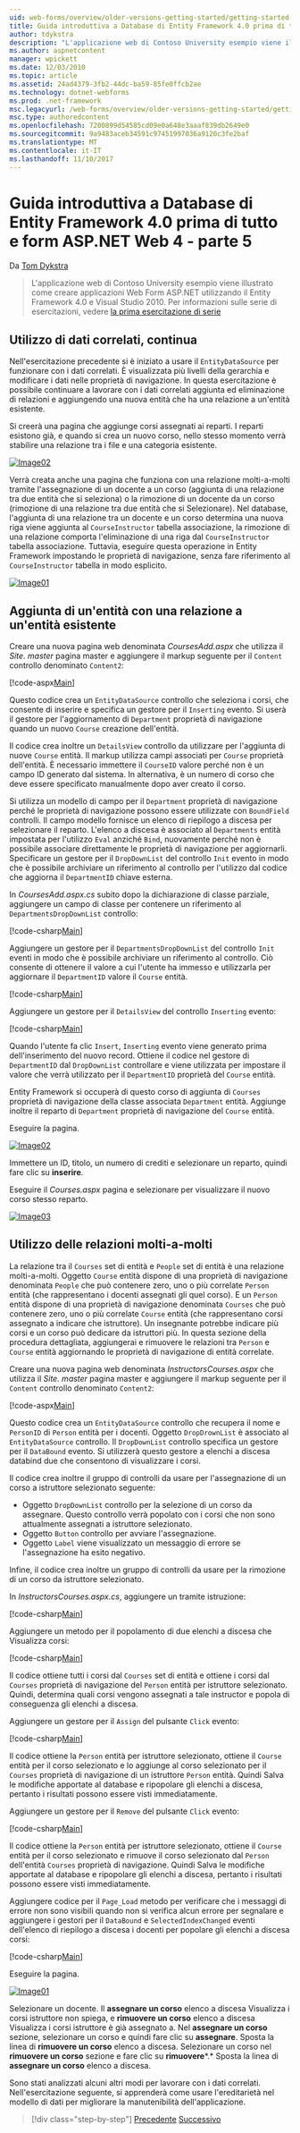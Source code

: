 ```yaml
---
uid: web-forms/overview/older-versions-getting-started/getting-started-with-ef/the-entity-framework-and-aspnet-getting-started-part-5
title: Guida introduttiva a Database di Entity Framework 4.0 prima di tutto e ASP.NET 4 di Web Form - parte 5 | Documenti Microsoft
author: tdykstra
description: "L'applicazione web di Contoso University esempio viene illustrato come creare applicazioni Web Form ASP.NET tramite Entity Framework. È l'applicazione di esempio..."
ms.author: aspnetcontent
manager: wpickett
ms.date: 12/03/2010
ms.topic: article
ms.assetid: 24ad4379-3fb2-44dc-ba59-85fe0ffcb2ae
ms.technology: dotnet-webforms
ms.prod: .net-framework
msc.legacyurl: /web-forms/overview/older-versions-getting-started/getting-started-with-ef/the-entity-framework-and-aspnet-getting-started-part-5
msc.type: authoredcontent
ms.openlocfilehash: 7200899d54585cd09e0a648e3aaaf839db2649e0
ms.sourcegitcommit: 9a9483aceb34591c97451997036a9120c3fe2baf
ms.translationtype: MT
ms.contentlocale: it-IT
ms.lasthandoff: 11/10/2017
---
```

<a name="getting-started-with-entity-framework-40-database-first-and-aspnet-4-web-forms---part-5"></a>Guida introduttiva a Database di Entity Framework 4.0 prima di tutto e form ASP.NET Web 4 - parte 5
====================
Da [Tom Dykstra](https://github.com/tdykstra)

> L'applicazione web di Contoso University esempio viene illustrato come creare applicazioni Web Form ASP.NET utilizzando il Entity Framework 4.0 e Visual Studio 2010. Per informazioni sulle serie di esercitazioni, vedere [la prima esercitazione di serie](the-entity-framework-and-aspnet-getting-started-part-1.md)


## <a name="working-with-related-data-continued"></a>Utilizzo di dati correlati, continua

Nell'esercitazione precedente si è iniziato a usare il `EntityDataSource` per funzionare con i dati correlati. È visualizzata più livelli della gerarchia e modificare i dati nelle proprietà di navigazione. In questa esercitazione è possibile continuare a lavorare con i dati correlati aggiunta ed eliminazione di relazioni e aggiungendo una nuova entità che ha una relazione a un'entità esistente.

Si creerà una pagina che aggiunge corsi assegnati ai reparti. I reparti esistono già, e quando si crea un nuovo corso, nello stesso momento verrà stabilire una relazione tra i file e una categoria esistente.

[![Image02](the-entity-framework-and-aspnet-getting-started-part-5/_static/image2.png)](the-entity-framework-and-aspnet-getting-started-part-5/_static/image1.png)

Verrà creata anche una pagina che funziona con una relazione molti-a-molti tramite l'assegnazione di un docente a un corso (aggiunta di una relazione tra due entità che si seleziona) o la rimozione di un docente da un corso (rimozione di una relazione tra due entità che si Selezionare). Nel database, l'aggiunta di una relazione tra un docente e un corso determina una nuova riga viene aggiunta al `CourseInstructor` tabella associazione, la rimozione di una relazione comporta l'eliminazione di una riga dal `CourseInstructor` tabella associazione. Tuttavia, eseguire questa operazione in Entity Framework impostando le proprietà di navigazione, senza fare riferimento al `CourseInstructor` tabella in modo esplicito.

[![Image01](the-entity-framework-and-aspnet-getting-started-part-5/_static/image4.png)](the-entity-framework-and-aspnet-getting-started-part-5/_static/image3.png)

## <a name="adding-an-entity-with-a-relationship-to-an-existing-entity"></a>Aggiunta di un'entità con una relazione a un'entità esistente

Creare una nuova pagina web denominata *CoursesAdd.aspx* che utilizza il *Site. master* pagina master e aggiungere il markup seguente per il `Content` controllo denominato `Content2`:

[!code-aspx[Main](the-entity-framework-and-aspnet-getting-started-part-5/samples/sample1.aspx)]

Questo codice crea un `EntityDataSource` controllo che seleziona i corsi, che consente di inserire e specifica un gestore per il `Inserting` evento. Si userà il gestore per l'aggiornamento di `Department` proprietà di navigazione quando un nuovo `Course` creazione dell'entità.

Il codice crea inoltre un `DetailsView` controllo da utilizzare per l'aggiunta di nuove `Course` entità. Il markup utilizza campi associati per `Course` proprietà dell'entità. È necessario immettere il `CourseID` valore perché non è un campo ID generato dal sistema. In alternativa, è un numero di corso che deve essere specificato manualmente dopo aver creato il corso.

Si utilizza un modello di campo per il `Department` proprietà di navigazione perché le proprietà di navigazione possono essere utilizzate con `BoundField` controlli. Il campo modello fornisce un elenco di riepilogo a discesa per selezionare il reparto. L'elenco a discesa è associato al `Departments` entità impostata per l'utilizzo `Eval` anziché `Bind`, nuovamente perché non è possibile associare direttamente le proprietà di navigazione per aggiornarli. Specificare un gestore per il `DropDownList` del controllo `Init` evento in modo che è possibile archiviare un riferimento al controllo per l'utilizzo dal codice che aggiorna il `DepartmentID` chiave esterna.

In *CoursesAdd.aspx.cs* subito dopo la dichiarazione di classe parziale, aggiungere un campo di classe per contenere un riferimento al `DepartmentsDropDownList` controllo:

[!code-csharp[Main](the-entity-framework-and-aspnet-getting-started-part-5/samples/sample2.cs)]

Aggiungere un gestore per il `DepartmentsDropDownList` del controllo `Init` eventi in modo che è possibile archiviare un riferimento al controllo. Ciò consente di ottenere il valore a cui l'utente ha immesso e utilizzarla per aggiornare il `DepartmentID` valore il `Course` entità.

[!code-csharp[Main](the-entity-framework-and-aspnet-getting-started-part-5/samples/sample3.cs)]

Aggiungere un gestore per il `DetailsView` del controllo `Inserting` evento:

[!code-csharp[Main](the-entity-framework-and-aspnet-getting-started-part-5/samples/sample4.cs)]

Quando l'utente fa clic `Insert`, `Inserting` evento viene generato prima dell'inserimento del nuovo record. Ottiene il codice nel gestore di `DepartmentID` dal `DropDownList` controllare e viene utilizzata per impostare il valore che verrà utilizzato per il `DepartmentID` proprietà del `Course` entità.

Entity Framework si occuperà di questo corso di aggiunta di `Courses` proprietà di navigazione della classe associata `Department` entità. Aggiunge inoltre il reparto di `Department` proprietà di navigazione del `Course` entità.

Eseguire la pagina.

[![Image02](the-entity-framework-and-aspnet-getting-started-part-5/_static/image6.png)](the-entity-framework-and-aspnet-getting-started-part-5/_static/image5.png)

Immettere un ID, titolo, un numero di crediti e selezionare un reparto, quindi fare clic su **inserire**.

Eseguire il *Courses.aspx* pagina e selezionare per visualizzare il nuovo corso stesso reparto.

[![Image03](the-entity-framework-and-aspnet-getting-started-part-5/_static/image8.png)](the-entity-framework-and-aspnet-getting-started-part-5/_static/image7.png)

## <a name="working-with-many-to-many-relationships"></a>Utilizzo delle relazioni molti-a-molti

La relazione tra il `Courses` set di entità e `People` set di entità è una relazione molti-a-molti. Oggetto `Course` entità dispone di una proprietà di navigazione denominata `People` che può contenere zero, uno o più correlate `Person` entità (che rappresentano i docenti assegnati gli quel corso). E un `Person` entità dispone di una proprietà di navigazione denominata `Courses` che può contenere zero, uno o più correlate `Course` entità (che rappresentano corsi assegnato a indicare che istruttore). Un insegnante potrebbe indicare più corsi e un corso può dedicare da istruttori più. In questa sezione della procedura dettagliata, aggiungerai e rimuovere le relazioni tra `Person` e `Course` entità aggiornando le proprietà di navigazione di entità correlate.

Creare una nuova pagina web denominata *InstructorsCourses.aspx* che utilizza il *Site. master* pagina master e aggiungere il markup seguente per il `Content` controllo denominato `Content2`:

[!code-aspx[Main](the-entity-framework-and-aspnet-getting-started-part-5/samples/sample5.aspx)]

Questo codice crea un `EntityDataSource` controllo che recupera il nome e `PersonID` di `Person` entità per i docenti. Oggetto `DropDrownList` è associato al `EntityDataSource` controllo. Il `DropDownList` controllo specifica un gestore per il `DataBound` evento. Si utilizzerà questo gestore a elenchi a discesa databind due che consentono di visualizzare i corsi.

Il codice crea inoltre il gruppo di controlli da usare per l'assegnazione di un corso a istruttore selezionato seguente:

- Oggetto `DropDownList` controllo per la selezione di un corso da assegnare. Questo controllo verrà popolato con i corsi che non sono attualmente assegnati a istruttore selezionato.
- Oggetto `Button` controllo per avviare l'assegnazione.
- Oggetto `Label` viene visualizzato un messaggio di errore se l'assegnazione ha esito negativo.

Infine, il codice crea inoltre un gruppo di controlli da usare per la rimozione di un corso da istruttore selezionato.

In *InstructorsCourses.aspx.cs*, aggiungere un tramite istruzione:

[!code-csharp[Main](the-entity-framework-and-aspnet-getting-started-part-5/samples/sample6.cs)]

Aggiungere un metodo per il popolamento di due elenchi a discesa che Visualizza corsi:

[!code-csharp[Main](the-entity-framework-and-aspnet-getting-started-part-5/samples/sample7.cs)]

Il codice ottiene tutti i corsi dal `Courses` set di entità e ottiene i corsi dal `Courses` proprietà di navigazione del `Person` entità per istruttore selezionato. Quindi, determina quali corsi vengono assegnati a tale instructor e popola di conseguenza gli elenchi a discesa.

Aggiungere un gestore per il `Assign` del pulsante `Click` evento:

[!code-csharp[Main](the-entity-framework-and-aspnet-getting-started-part-5/samples/sample8.cs)]

Il codice ottiene la `Person` entità per istruttore selezionato, ottiene il `Course` entità per il corso selezionato e lo aggiunge al corso selezionato per il `Courses` proprietà di navigazione di un istruttore `Person` entità. Quindi Salva le modifiche apportate al database e ripopolare gli elenchi a discesa, pertanto i risultati possono essere visti immediatamente.

Aggiungere un gestore per il `Remove` del pulsante `Click` evento:

[!code-csharp[Main](the-entity-framework-and-aspnet-getting-started-part-5/samples/sample9.cs)]

Il codice ottiene la `Person` entità per istruttore selezionato, ottiene il `Course` entità per il corso selezionato e rimuove il corso selezionato dal `Person` dell'entità `Courses` proprietà di navigazione. Quindi Salva le modifiche apportate al database e ripopolare gli elenchi a discesa, pertanto i risultati possono essere visti immediatamente.

Aggiungere codice per il `Page_Load` metodo per verificare che i messaggi di errore non sono visibili quando non si verifica alcun errore per segnalare e aggiungere i gestori per il `DataBound` e `SelectedIndexChanged` eventi dell'elenco di riepilogo a discesa i docenti per popolare gli elenchi a discesa corsi:

[!code-csharp[Main](the-entity-framework-and-aspnet-getting-started-part-5/samples/sample10.cs)]

Eseguire la pagina.

[![Image01](the-entity-framework-and-aspnet-getting-started-part-5/_static/image10.png)](the-entity-framework-and-aspnet-getting-started-part-5/_static/image9.png)

Selezionare un docente. Il **assegnare un corso** elenco a discesa Visualizza i corsi istruttore non spiega, e **rimuovere un corso** elenco a discesa Visualizza i corsi istruttore è già assegnato a. Nel **assegnare un corso** sezione, selezionare un corso e quindi fare clic su **assegnare**. Sposta la linea di **rimuovere un corso** elenco a discesa. Selezionare un corso nel **rimuovere un corso** sezione e fare clic su **rimuovere***.* Sposta la linea di **assegnare un corso** elenco a discesa.

Sono stati analizzati alcuni altri modi per lavorare con i dati correlati. Nell'esercitazione seguente, si apprenderà come usare l'ereditarietà nel modello di dati per migliorare la manutenibilità dell'applicazione.

>[!div class="step-by-step"]
[Precedente](the-entity-framework-and-aspnet-getting-started-part-4.md)
[Successivo](the-entity-framework-and-aspnet-getting-started-part-6.md)
